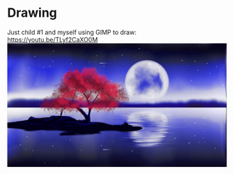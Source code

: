 # Drawing

Just child #1 and myself using GIMP to draw: https://youtu.be/TLyf2CaXO0M
![First try](drawing.png)